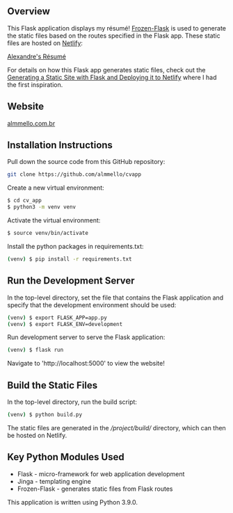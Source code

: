 ## Overview

This Flask application displays my résumé!  [Frozen-Flask](https://pythonhosted.org/Frozen-Flask/) is
used to generate the static files based on the routes specified in the Flask app.  These static files are hosted on
[Netlify](https://www.netlify.com):

[Alexandre's Résumé](https://almmmello.com.br)

For details on how this Flask app generates static files, check out the [Generating a Static Site with Flask and Deploying it to Netlify](https://testdriven.io/blog/static-site-flask-and-netlify/) where I had the first inspiration.

## Website

[almmello.com.br](https://almmello.com.br)

## Installation Instructions

Pull down the source code from this GitHub repository:

```sh
git clone https://github.com/almmello/cvapp
```

Create a new virtual environment:

```sh
$ cd cv_app
$ python3 -m venv venv
```

Activate the virtual environment:

```sh
$ source venv/bin/activate
```

Install the python packages in requirements.txt:

```sh
(venv) $ pip install -r requirements.txt
```


## Run the Development Server

In the top-level directory, set the file that contains the Flask application and specify that the development environment should be used:


```sh
(venv) $ export FLASK_APP=app.py
(venv) $ export FLASK_ENV=development
```

Run development server to serve the Flask application:

```sh
(venv) $ flask run
```

Navigate to 'http://localhost:5000' to view the website!

## Build the Static Files

In the top-level directory, run the build script:

```sh
(venv) $ python build.py
```

The static files are generated in the */project/build/* directory, which can then be hosted on Netlify.

## Key Python Modules Used

* Flask - micro-framework for web application development
* Jinga - templating engine
* Frozen-Flask - generates static files from Flask routes

This application is written using Python 3.9.0.

